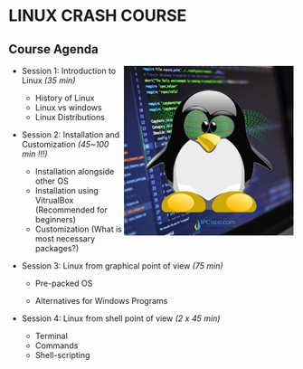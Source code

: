 # LINUX CRASH COURSE











## Course Agenda

<img style="float: right; width:300px;" src="./images/linuxlogo.jpg">

- Session 1: Introduction to Linux  *(35 min)*

  - History of Linux
  - Linux vs windows
  - Linux Distributions
    

- Session 2: Installation and Customization  *(45~100  min !!!)*

  - Installation alongside other OS
  - Installation using VitrualBox (Recommended for beginners)
  - Customization (What is most necessary packages?)
    

- Session 3: Linux from graphical point of view *(75 min)*

  - Pre-packed OS

  - Alternatives for Windows Programs

    

- Session 4: Linux from shell point of view *(2 x 45 min)*

  - Terminal
  - Commands
  - Shell-scripting


